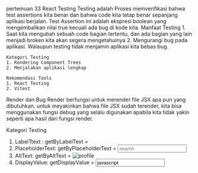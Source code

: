 pertemuan 33 React Testing
Testing adalah Proses memverifikasi bahwa test assertions kita benar dan bahwa code kita tetap benar
sepanjang aplikasi berjalan. Test Assertion ini adalah ekspresi boolean yang mengembalikan nilai
true kecuali ada bug di kode kita.
	Manfaat Testing 
	1. Saat kita mengubah sebuah code bagian tertentu, dan ada bagian yang lain menjadi
	   broken kita akan segera mengetahuinya
	2. Mengurangi bug pada aplikasi. Walaupun testing tidak menjamin aplikasi kita bebas bug.

	Kategori Testing
	1. Rendering Component Trees
	2. Menjalakan aplikasi lengkap

	Rekomendasi Tools
	1. React Testing
	2. Vitest

Render dan Bug 
Render berfungsi untuk merender file JSX apa pun yang dibutuhkan. untuk meyakinkan bahwa file JSX sudah
terender, kita bisa menggunakan fungsi debug yang selalu digunakan apabila kita tidak yakin seperti apa hasil
dari fungsi render.

Kategori Testing
1. LabelTtext : getByLabelText = <label for="search" />
2. PlaceholderText: getByPlaceholderText = <input placeholder="search" />
3. AltText: getByAltText = <img alt="profile" />
4. DisplayValue: getDisplayValue = <input Value="javascript" />